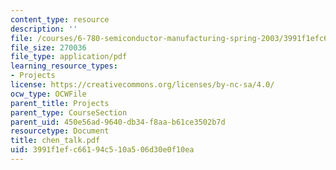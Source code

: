 ```yaml
---
content_type: resource
description: ''
file: /courses/6-780-semiconductor-manufacturing-spring-2003/3991f1efc66194c510a506d30e0f10ea_chen_talk.pdf
file_size: 270036
file_type: application/pdf
learning_resource_types:
- Projects
license: https://creativecommons.org/licenses/by-nc-sa/4.0/
ocw_type: OCWFile
parent_title: Projects
parent_type: CourseSection
parent_uid: 450e56ad-9640-db34-f8aa-b61ce3502b7d
resourcetype: Document
title: chen_talk.pdf
uid: 3991f1ef-c661-94c5-10a5-06d30e0f10ea
---
```

